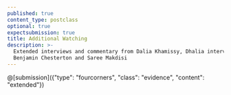 ```yaml
---
published: true
content_type: postclass
optional: true
expectsubmission: true
title: Additional Watching
description: >-
  Extended interviews and commentary from Dalia Khamissy, Dhalia interviews,
  Benjamin Chesterton and Saree Makdisi
---
```

@[submission]({"type": "fourcorners", "class": "evidence", "content": "extended"})